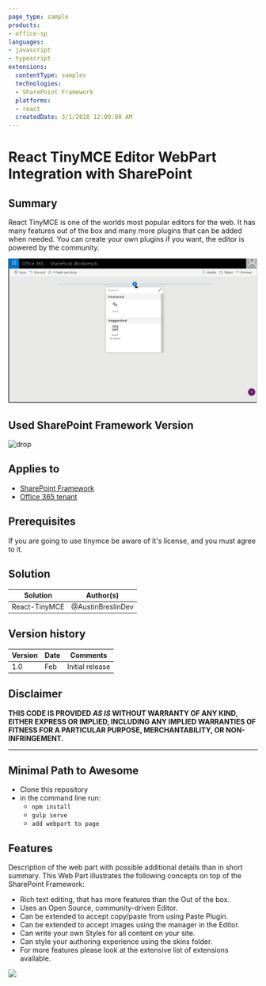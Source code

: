 ```yaml
---
page_type: sample
products:
- office-sp
languages:
- javascript
- typescript
extensions:
  contentType: samples
  technologies:
  - SharePoint Framework
  platforms:
  - react
  createdDate: 3/1/2018 12:00:00 AM
---
```

# React TinyMCE Editor WebPart Integration with SharePoint

## Summary
React TinyMCE is one of the worlds most popular editors for the web.
It has many features out of the box and many more plugins that can be
added when needed. You can create your own plugins if you want, the
editor is powered by the community.

![picture of the web part in action](./assets/preview.gif)

## Used SharePoint Framework Version 
![drop](https://img.shields.io/badge/version-1.4.1-green.svg)

## Applies to

* [SharePoint Framework](https:/dev.office.com/sharepoint)
* [Office 365 tenant](https://dev.office.com/sharepoint/docs/spfx/set-up-your-development-environment)


## Prerequisites
If you are going to use tinymce be aware of it's license, and you must
agree to it.

## Solution

Solution|Author(s)
--------|---------
React-TinyMCE | @AustinBreslinDev

## Version history

Version|Date|Comments
-------|----|--------
1.0|Feb |Initial release

## Disclaimer
**THIS CODE IS PROVIDED *AS IS* WITHOUT WARRANTY OF ANY KIND, EITHER EXPRESS OR IMPLIED, INCLUDING ANY IMPLIED WARRANTIES OF FITNESS FOR A PARTICULAR PURPOSE, MERCHANTABILITY, OR NON-INFRINGEMENT.**

---

## Minimal Path to Awesome

- Clone this repository
- in the command line run:
  - `npm install`
  - `gulp serve`
  - `add webpart to page`


## Features
Description of the web part with possible additional details than in short summary. 
This Web Part illustrates the following concepts on top of the SharePoint Framework:

- Rich text editing, that has more features than the Out of the box.
- Uses an Open Source, community-driven Editor.
- Can be extended to accept copy/paste from using Paste Plugin.
- Can be extended to accept images using the manager in the Editor.
- Can write your own Styles for all content on your site.
- Can style your authoring experience using the skins folder.
- For more features please look at the extensive list of extensions available.

<img src="https://telemetry.sharepointpnp.com/sp-dev-fx-webparts/samples/React-TinyMce" />
